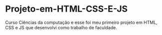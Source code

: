# Projeto-em-HTML-CSS-E-JS
Curso Ciências da computação e esse foi meu primeiro projeto em HTML, CSS e JS que desenvolvi como trabalho de faculdade.
